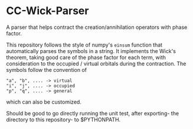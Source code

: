 # CC-Wick-Parser
A parser that helps contract the creation/annihilation operators with phase factor. 

This repository follows the style of numpy's `einsum` function that automatically parses the symbols in a string.
It implements the Wick's theorem, taking good care of the phase factor for each term, with consideration to the 
occupied / virtual orbitals during the contraction. The symbols follow the convention of 

```angular2html
"a", "b", .... -> virtual
"i", "j", .... -> occupied
"p", "q", .... -> general
```

which can also be customized.

Should be good to go directly running the unit test, after exporting- the directory to this repository- to $PYTHONPATH.
